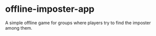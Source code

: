 # offline-imposter-app
A simple offline game for groups where players try to find the imposter among them.
